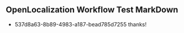 ## OpenLocalization Workflow Test MarkDown
* 537d8a63-8b89-4983-a187-bead785d7255 thanks!

<!--HONumber=Aug16_HO1-->


